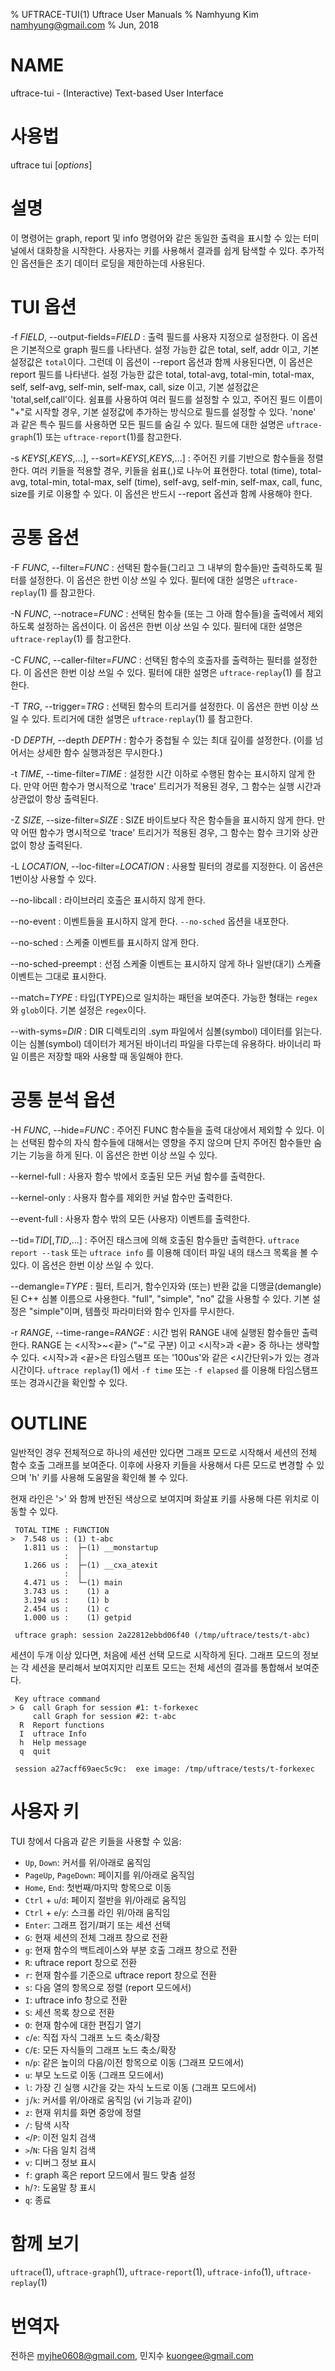 % UFTRACE-TUI(1) Uftrace User Manuals
% Namhyung Kim <namhyung@gmail.com>
% Jun, 2018

NAME
====
uftrace-tui - (Interactive) Text-based User Interface


사용법
======
uftrace tui [*options*]


설명
====
이 명령어는 graph, report 및 info 명령어와 같은 동일한 출력을 표시할 수 있는
터미널에서 대화창을 시작한다.  사용자는 키를 사용해서 결과를 쉽게 탐색할 수 있다.
추가적인 옵션들은 초기 데이터 로딩을 제한하는데 사용된다.


TUI 옵션
=========
-f *FIELD*, \--output-fields=*FIELD*
:   출력 필드를 사용자 지정으로 설정한다. 이 옵션은 기본적으로 graph 필드를 나타낸다.
    설정 가능한 값은 total, self, addr 이고, 기본 설정값은 `total`이다.
    그런데 이 옵션이 --report 옵션과 함께 사용된다면, 이 옵션은 report 필드를 나타낸다.
    설정 가능한 값은 total, total-avg, total-min, total-max, self, self-avg, self-min,
    self-max, call, size 이고, 기본 설정값은 'total,self,call'이다.
    쉼표를 사용하여 여러 필드를 설정할 수 있고, 주어진 필드 이름이 "+"로 시작할 경우,
    기본 설정값에 추가하는 방식으로 필드를 설정할 수 있다.
    'none' 과 같은 특수 필드를 사용하면 모든 필드를 숨길 수 있다.
    필드에 대한 설명은 `uftrace-graph`(1) 또는 `uftrace-report`(1)를 참고한다.

-s *KEYS*[,*KEYS*,...], --sort=*KEYS*[,*KEYS*,...]
:   주어진 키를 기반으로 함수들을 정렬한다.
    여러 키들을 적용할 경우, 키들을 쉼표(,)로 나누어 표현한다.  total (time), total-avg,
    total-min, total-max, self (time), self-avg, self-min, self-max, call, func, size를
    키로 이용할 수 있다.  이 옵션은 반드시 --report 옵션과 함께 사용해야 한다.

공통 옵션
=========
-F *FUNC*, \--filter=*FUNC*
:   선택된 함수들(그리고 그 내부의 함수들)만 출력하도록 필터를 설정한다.
    이 옵션은 한번 이상 쓰일 수 있다. 필터에 대한 설명은 `uftrace-replay`(1) 를
    참고한다.

-N *FUNC*, \--notrace=*FUNC*
:   선택된 함수들 (또는 그 아래 함수들)을 출력에서 제외하도록 설정하는 옵션이다.
    이 옵션은 한번 이상 쓰일 수 있다. 필터에 대한 설명은 `uftrace-replay`(1) 를
    참고한다.

-C *FUNC*, \--caller-filter=*FUNC*
:   선택된 함수의 호출자를 출력하는 필터를 설정한다. 이 옵션은 한번 이상 쓰일 수 있다.
    필터에 대한 설명은 `uftrace-replay`(1) 를 참고한다.

-T *TRG*, \--trigger=*TRG*
:   선택된 함수의 트리거를 설정한다. 이 옵션은 한번 이상 쓰일 수 있다.
    트리거에 대한 설명은 `uftrace-replay`(1) 를 참고한다.

-D *DEPTH*, \--depth *DEPTH*
:   함수가 중첩될 수 있는 최대 깊이를 설정한다.
    (이를 넘어서는 상세한 함수 실행과정은 무시한다.)

-t *TIME*, \--time-filter=*TIME*
:   설정한 시간 이하로 수행된 함수는 표시하지 않게 한다. 만약 어떤 함수가
    명시적으로 'trace' 트리거가 적용된 경우, 그 함수는 실행 시간과 상관없이 항상
    출력된다.

-Z *SIZE*, \--size-filter=*SIZE*
:   SIZE 바이트보다 작은 함수들을 표시하지 않게 한다. 만약 어떤 함수가 명시적으로
    'trace' 트리거가 적용된 경우, 그 함수는 함수 크기와 상관없이 항상 출력된다.

-L *LOCATION*, \--loc-filter=*LOCATION*
:   사용할 필터의 경로를 지정한다.
    이 옵션은 1번이상 사용할 수 있다.

\--no-libcall
:   라이브러리 호출은 표시하지 않게 한다.

\--no-event
:   이벤트들을 표시하지 않게 한다.  `--no-sched` 옵션을 내포한다.

\--no-sched
:   스케줄 이벤트를 표시하지 않게 한다.

\--no-sched-preempt
:   선점 스케줄 이벤트는 표시하지 않게 하나
    일반(대기) 스케쥴 이벤트는 그대로 표시한다.

\--match=*TYPE*
:   타입(TYPE)으로 일치하는 패턴을 보여준다. 가능한 형태는 `regex`와 `glob`이다.
    기본 설정은 `regex`이다.

\--with-syms=*DIR*
:   DIR 디렉토리의 .sym 파일에서 심볼(symbol) 데이터를 읽는다.
    이는 심볼(symbol) 데이터가 제거된 바이너리 파일을 다루는데 유용하다.
    바이너리 파일 이름은 저장할 때와 사용할 때 동일해야 한다.

공통 분석 옵션
=======================
-H *FUNC*, \--hide=*FUNC*
:   주어진 FUNC 함수들을 출력 대상에서 제외할 수 있다.  이는 선택된 함수의 자식
    함수들에 대해서는 영향을 주지 않으며 단지 주어진 함수들만 숨기는 기능을 하게
    된다. 이 옵션은 한번 이상 쓰일 수 있다.

\--kernel-full
:   사용자 함수 밖에서 호출된 모든 커널 함수를 출력한다.

\--kernel-only
:   사용자 함수를 제외한 커널 함수만 출력한다.

\--event-full
:   사용자 함수 밖의 모든 (사용자) 이벤트를 출력한다.

\--tid=*TID*[,*TID*,...]
:   주어진 태스크에 의해 호출된 함수들만 출력한다. `uftrace report --task`
    또는 `uftrace info` 를 이용해 데이터 파일 내의 태스크 목록을 볼 수 있다.
    이 옵션은 한번 이상 쓰일 수 있다.

\--demangle=*TYPE*
:   필터, 트리거, 함수인자와 (또는) 반환 값을 디맹글(demangle)된 C++ 심볼
    이름으로 사용한다. "full", "simple", "no" 값을 사용할 수 있다.
    기본 설정은 "simple"이며, 템플릿 파라미터와 함수 인자를 무시한다.

-r *RANGE*, \--time-range=*RANGE*
:   시간 범위 RANGE 내에 실행된 함수들만 출력한다. RANGE 는 \<시작\>~\<끝\>
    ("~"로 구분) 이고 \<시작\>과 \<끝\> 중 하나는 생략할 수 있다. \<시작\>과
    \<끝\>은 타임스탬프 또는 '100us'와 같은 \<시간단위\>가 있는 경과시간이다.
    `uftrace replay`(1) 에서 `-f time` 또는 `-f elapsed` 를 이용해 타임스탬프
    또는 경과시간을 확인할 수 있다.


OUTLINE
=======
일반적인 경우 전체적으로 하나의 세션만 있다면 그래프 모드로 시작해서 세션의
전체 함수 호출 그래프를 보여준다.  이후에 사용자 키들을 사용해서 다른 모드로
변경할 수 있으며 'h' 키를 사용해 도움말을 확인해 볼 수 있다.

현재 라인은 '>' 와 함께 반전된 색상으로 보여지며 화살표 키를 사용해 다른 위치로
이동할 수 있다.

     TOTAL TIME : FUNCTION
    >  7.548 us : (1) t-abc
       1.811 us :  ├─(1) __monstartup
                :  │
       1.266 us :  ├─(1) __cxa_atexit
                :  │
       4.471 us :  └─(1) main
       3.743 us :    (1) a
       3.194 us :    (1) b
       2.454 us :    (1) c
       1.000 us :    (1) getpid

     uftrace graph: session 2a22812ebbd06f40 (/tmp/uftrace/tests/t-abc)

세션이 두개 이상 있다면, 처음에 세션 선택 모드로 시작하게 된다.
그래프 모드의 정보는 각 세션을 분리해서 보여지지만 리포트 모드는 전체 세션의
결과를 통합해서 보여준다.

     Key uftrace command
    > G  call Graph for session #1: t-forkexec
         call Graph for session #2: t-abc
      R  Report functions
      I  uftrace Info
      h  Help message
      q  quit

     session a27acff69aec5c9c:  exe image: /tmp/uftrace/tests/t-forkexec


사용자 키
=========
TUI 창에서 다음과 같은 키들을 사용할 수 있음:

 * `Up`, `Down`:          커서를 위/아래로 움직임
 * `PageUp`, `PageDown`:  페이지를 위/아래로 움직임
 * `Home`, `End`:         첫번째/마지막 항목으로 이동
 * `Ctrl` + `u`/`d`:      페이지 절반을 위/아래로 움직임
 * `Ctrl` + `e`/`y`:      스크롤 라인 위/아래 움직임
 * `Enter`:               그래프 접기/펴기 또는 세션 선택
 * `G`:                   현재 세션의 전체 그래프 창으로 전환
 * `g`:                   현재 함수의 백트레이스와 부분 호출 그래프 창으로 전환
 * `R`:                   uftrace report 창으로 전환
 * `r`:                   현재 함수를 기준으로 uftrace report 창으로 전환
 * `s`:                   다음 열의 항목으로 정렬 (report 모드에서)
 * `I`:                   uftrace info 창으로 전환
 * `S`:                   세션 목록 창으로 전환
 * `O`:                   현재 함수에 대한 편집기 열기
 * `c`/`e`:               직접 자식 그래프 노드 축소/확장
 * `C`/`E`:               모든 자식들의 그래프 노드 축소/확장
 * `n`/`p`:               같은 높이의 다음/이전 항목으로 이동 (그래프 모드에서)
 * `u`:                   부모 노드로 이동 (그래프 모드에서)
 * `l`:                   가장 긴 실행 시간을 갖는 자식 노드로 이동 (그래프 모드에서)
 * `j`/`k`:               커서를 위/아래로 움직임 (vi 기능과 같이)
 * `z`:                   현재 위치를 화면 중앙에 정렬
 * `/`:                   탐색 시작
 * `<`/`P`:               이전 일치 검색
 * `>`/`N`:               다음 일치 검색
 * `v`:                   디버그 정보 표시
 * `f`:                   graph 혹은 report 모드에서 필드 맞춤 설정
 * `h`/`?`:               도움말 창 표시
 * `q`:                   종료


함께 보기
========
`uftrace`(1), `uftrace-graph`(1), `uftrace-report`(1), `uftrace-info`(1), `uftrace-replay`(1)


번역자
======
전하은 <myjhe0608@gmail.com>, 민지수 <kuongee@gmail.com>
